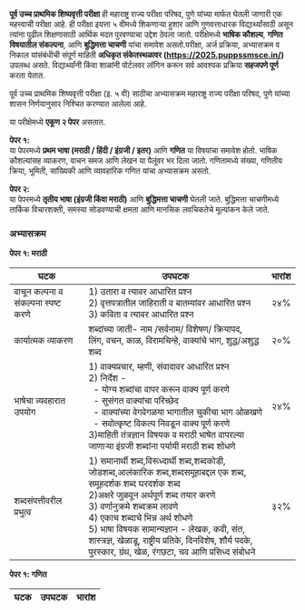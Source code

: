 **पूर्व उच्च प्राथमिक शिष्यवृत्ती परीक्षा** ही महाराष्ट्र राज्य परीक्षा परिषद, पुणे यांच्या मार्फत घेतली जाणारी एक महत्त्वाची परीक्षा आहे. ही परीक्षा इयत्ता ५ वीमध्ये शिकणाऱ्या हुशार आणि गुणवत्ताधारक विद्यार्थ्यांसाठी असून त्यांना पुढील शिक्षणासाठी आर्थिक मदत पुरवण्याचा उद्देश ठेवला जातो. परीक्षेमध्ये **भाषिक कौशल्य**, **गणित विषयातील संकल्पना**, आणि **बुद्धिमत्ता चाचणी** यांचा समावेश असतो.परीक्षा, अर्ज प्रक्रिया, अभ्यासक्रम व निकाल यांसंबंधीची संपूर्ण माहिती **अधिकृत संकेतस्थळावर (https://2025.puppssmsce.in/)** उपलब्ध असते. विद्यार्थ्यांनी किंवा शाळांनी पोर्टलवर लॉगिन करून सर्व आवश्यक प्रक्रिया **सहजपणे पूर्ण** करता येतात.

पूर्व उच्च प्राथमिक शिष्यवृत्ती परीक्षा (इ. ५ वी) साठीचा अभ्यासक्रम महाराष्ट्र राज्य परीक्षा परिषद, पुणे यांच्या शासन निर्णयानुसार निश्चित करण्यात आलेला आहे.

या परीक्षेमध्ये **एकूण २ पेपर** असतात.


**पेपर १:**  
या पेपरमध्ये **प्रथम भाषा (मराठी / हिंदी / इंग्रजी / इतर)** आणि **गणित** या विषयांचा समावेश होतो. भाषिक कौशल्यांसह व्याकरण, वाचन समज आणि लेखन या पैलूंवर भर दिला जातो. गणितामध्ये संख्या, गणितीय क्रिया, भूमिती, सांख्यिकी आणि व्यावहारिक गणित यांचा अभ्यासक्रम असतो.


**पेपर २:**  
या पेपरमध्ये **तृतीय भाषा (इंग्रजी किंवा मराठी)** आणि **बुद्धिमत्ता चाचणी** घेतली जाते. बुद्धिमत्ता चाचणीमध्ये तार्किक विचारशक्ती, समस्या सोडवण्याची क्षमता आणि मानसिक लवचिकतेचे मूल्यांकन केले जाते.

### अभ्यासक्रम

**पेपर १: मराठी**
  
| घटक                       | उपघटक                                                                                                                                                                                                                                                                                                                                                                                                                    | भारांश |
|---------------------------|--------------------------------------------------------------------------------------------------------------------------------------------------------------------------------------------------------------------------------------------------------------------------------------------------------------------------------------------------------------------------------------------------------------------------|------|
| वाचून कल्पना व संकल्पना स्पष्ट करणे | 1) उतारा व त्यावर आधारित प्रश्‍न <br/> 2) वृत्तपत्रातील जाहिराती व बातम्यांवर आधारित प्रश्‍न <br/> 3) कविता व त्यावर आधारित प्रश्‍न                                                                                                                                                                                                                                                                                      | २४% | 
|कार्यात्मक व्याकरण | शब्दांच्या जाती- नाम /सर्वनाम/ विशेषण/ क्रियापद,<br/>लिंग, वचन, काळ, विरामचिन्हे, वाक्यांचे भाग, शुद्ध/अशुद्ध शब्द                                                                                                                                                                                                                                                                                                       |२०% |
|भाषेचा व्यवहारात उपयोग | 1) वाक्यप्रचार, म्हणी, संवादावर आधारित प्रश्‍न <br/>2) निर्देश -<br/> &nbsp;&nbsp;- योग्य शब्दांचा वापर करून वाक्य पूर्ण करणे <br/> &nbsp;&nbsp;- सुसंगत वाक्यांचा परिच्छेद <br/> &nbsp;&nbsp;- वाक्यांच्या वेगवेगळया भागातील चुकीचा भाग  ओळखणे <br/> &nbsp;&nbsp;- सवोत्कृष्ट विकल्प निवडून वाक्य पूर्ण करणे <br/>3)माहिती तंत्रज्ञान विषयक व मराठी भाषेत वापरल्या जाणाऱ्या इंग्रजी शब्दांना पर्यायी मराठी शब्द शोधणे   | २४% |
|शब्दसंपत्तीवरील प्रभुत्व | 1) समानार्थी शब्द,विरूध्दार्थी शब्द,शब्दकोडी, जोडशब्द,आलंकारिक शब्द,शब्दसमूहाबद्दल एक शब्द, समूहदर्शक शब्द घरदर्शक शब्द <br/> 2)अक्षरे जुळवून अर्थपूर्ण शब्द तयार करणे <br/> 3) वर्णानुक्रमे शब्दक्रम लावणे <br/> 4) एकाच शब्दाचे भिन्न अर्थ शोधणे <br/> 5) भाषा विषयक सामान्यज्ञान - लेखक, कवी, संत, शास्त्रज्ञ, खेळाडू, राष्ट्रीय प्रतिके, दिनविशेष, शौर्य पदके, पुरस्कार, ग्रंथ, खेळ, रंगछटा, चव आणि प्रसिध्द संबोधने | ३२% |

**पेपर १: गणित**  

| घटक                       | उपघटक                                | भारांश |
|---------------------------|--------------------------------------|------|


